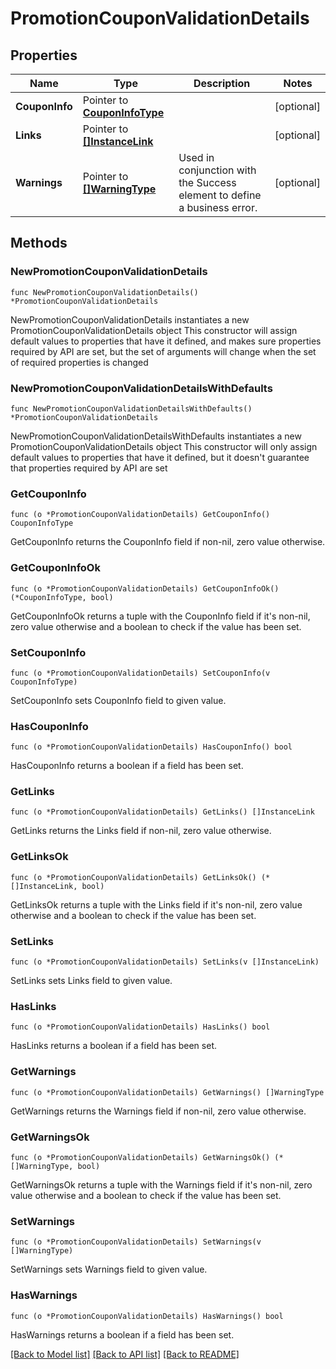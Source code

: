 # PromotionCouponValidationDetails

## Properties

Name | Type | Description | Notes
------------ | ------------- | ------------- | -------------
**CouponInfo** | Pointer to [**CouponInfoType**](CouponInfoType.md) |  | [optional] 
**Links** | Pointer to [**[]InstanceLink**](InstanceLink.md) |  | [optional] 
**Warnings** | Pointer to [**[]WarningType**](WarningType.md) | Used in conjunction with the Success element to define a business error. | [optional] 

## Methods

### NewPromotionCouponValidationDetails

`func NewPromotionCouponValidationDetails() *PromotionCouponValidationDetails`

NewPromotionCouponValidationDetails instantiates a new PromotionCouponValidationDetails object
This constructor will assign default values to properties that have it defined,
and makes sure properties required by API are set, but the set of arguments
will change when the set of required properties is changed

### NewPromotionCouponValidationDetailsWithDefaults

`func NewPromotionCouponValidationDetailsWithDefaults() *PromotionCouponValidationDetails`

NewPromotionCouponValidationDetailsWithDefaults instantiates a new PromotionCouponValidationDetails object
This constructor will only assign default values to properties that have it defined,
but it doesn't guarantee that properties required by API are set

### GetCouponInfo

`func (o *PromotionCouponValidationDetails) GetCouponInfo() CouponInfoType`

GetCouponInfo returns the CouponInfo field if non-nil, zero value otherwise.

### GetCouponInfoOk

`func (o *PromotionCouponValidationDetails) GetCouponInfoOk() (*CouponInfoType, bool)`

GetCouponInfoOk returns a tuple with the CouponInfo field if it's non-nil, zero value otherwise
and a boolean to check if the value has been set.

### SetCouponInfo

`func (o *PromotionCouponValidationDetails) SetCouponInfo(v CouponInfoType)`

SetCouponInfo sets CouponInfo field to given value.

### HasCouponInfo

`func (o *PromotionCouponValidationDetails) HasCouponInfo() bool`

HasCouponInfo returns a boolean if a field has been set.

### GetLinks

`func (o *PromotionCouponValidationDetails) GetLinks() []InstanceLink`

GetLinks returns the Links field if non-nil, zero value otherwise.

### GetLinksOk

`func (o *PromotionCouponValidationDetails) GetLinksOk() (*[]InstanceLink, bool)`

GetLinksOk returns a tuple with the Links field if it's non-nil, zero value otherwise
and a boolean to check if the value has been set.

### SetLinks

`func (o *PromotionCouponValidationDetails) SetLinks(v []InstanceLink)`

SetLinks sets Links field to given value.

### HasLinks

`func (o *PromotionCouponValidationDetails) HasLinks() bool`

HasLinks returns a boolean if a field has been set.

### GetWarnings

`func (o *PromotionCouponValidationDetails) GetWarnings() []WarningType`

GetWarnings returns the Warnings field if non-nil, zero value otherwise.

### GetWarningsOk

`func (o *PromotionCouponValidationDetails) GetWarningsOk() (*[]WarningType, bool)`

GetWarningsOk returns a tuple with the Warnings field if it's non-nil, zero value otherwise
and a boolean to check if the value has been set.

### SetWarnings

`func (o *PromotionCouponValidationDetails) SetWarnings(v []WarningType)`

SetWarnings sets Warnings field to given value.

### HasWarnings

`func (o *PromotionCouponValidationDetails) HasWarnings() bool`

HasWarnings returns a boolean if a field has been set.


[[Back to Model list]](../README.md#documentation-for-models) [[Back to API list]](../README.md#documentation-for-api-endpoints) [[Back to README]](../README.md)


